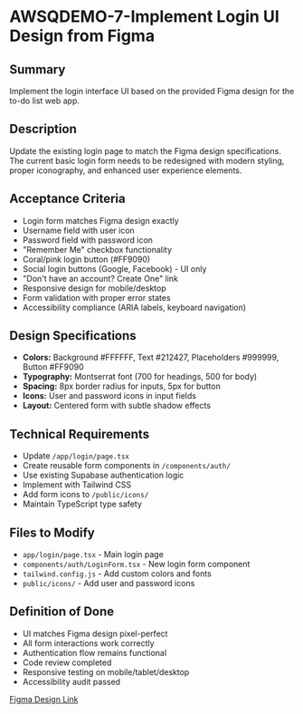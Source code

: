 # AWSQDEMO-7-Implement Login UI Design from Figma

## Summary

Implement the login interface UI based on the provided Figma design for the to-do list web app.

## Description

Update the existing login page to match the Figma design specifications. The current basic login form needs to be redesigned with modern styling, proper iconography, and enhanced user experience elements.

## Acceptance Criteria

- Login form matches Figma design exactly
- Username field with user icon
- Password field with password icon  
- "Remember Me" checkbox functionality
- Coral/pink login button (#FF9090)
- Social login buttons (Google, Facebook) - UI only
- "Don't have an account? Create One" link
- Responsive design for mobile/desktop
- Form validation with proper error states
- Accessibility compliance (ARIA labels, keyboard navigation)

## Design Specifications

- **Colors:** Background #FFFFFF, Text #212427, Placeholders #999999, Button #FF9090
- **Typography:** Montserrat font (700 for headings, 500 for body)
- **Spacing:** 8px border radius for inputs, 5px for button
- **Icons:** User and password icons in input fields
- **Layout:** Centered form with subtle shadow effects

## Technical Requirements

- Update `/app/login/page.tsx` 
- Create reusable form components in `/components/auth/`
- Use existing Supabase authentication logic
- Implement with Tailwind CSS
- Add form icons to `/public/icons/`
- Maintain TypeScript type safety

## Files to Modify

- `app/login/page.tsx` - Main login page
- `components/auth/LoginForm.tsx` - New login form component
- `tailwind.config.js` - Add custom colors and fonts
- `public/icons/` - Add user and password icons

## Definition of Done

- UI matches Figma design pixel-perfect
- All form interactions work correctly
- Authentication flow remains functional
- Code review completed
- Responsive testing on mobile/tablet/desktop
- Accessibility audit passed

[Figma Design Link](https://www.figma.com/design/I4M4qXKktnjcnbkL09NoOe/To-do-List-Web-App-Design--Community-?node-id=449-1513&t=Kgi1OMycXBMFhG5t-4)

